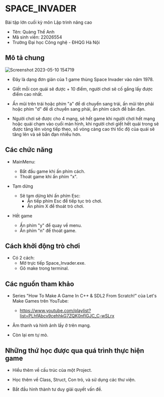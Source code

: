 # SPACE_INVADER
Bài tập lớn cuối kỳ môn Lập trình nâng cao
- Tên: Quàng Thế Anh
- Mã sinh viên: 22026554
- Trường Đại học Công nghệ - ĐHQG Hà Nội

## Mô tả chung

![Screenshot 2023-05-10 154719](https://github.com/dkozTA/My-game/assets/124289620/8579a75d-bd23-4053-90d1-2dbbcbc30d9a)

- Đây là dạng đơn giản của 1 game thùng Space Invader vào năm 1978.

- Giết mỗi con quái sẽ được + 10 điểm, người chơi sẽ cố gắng lấy được điểm cao nhất.

- Ấn mũi trên trái hoặc phím "a" để di chuyển sang trái, ấn mũi tên phải hoặc phím "d" để di chuyển sang phải, ấn phím cách để bắn đạn.

- Người chơi sẽ được cho 4 mạng, sẽ hết game khi người chơi hết mạng hoặc quái chạm vào cuối màn hình, khi người chơi giết hết quái trong sẽ được tăng lên vòng tiếp theo, số vòng càng cao thì tốc độ của quái sẽ tăng lên và sẽ bắn đạn nhiều hơn.

## Các chức năng
- MainMenu:
    - Bắt đầu game khi ấn phím cách.
    - Thoát game khi ấn phím "x".

- Tạm dừng
    - Sẽ tạm dừng khi ấn phím Esc:
        - Ấn tiếp phím Esc để tiếp tục trò chơi.
        - Ấn phím X để thoát trò chơi.

- Hết game
    - Ấn phím "y" để quay về menu.
    - Ấn phím "n" để thoát game.

## Cách khởi động trò chơi
- Có 2 cách:
    - Mở trực tiếp Space_Invader.exe.
    - Gõ make trong terminal.

## Các nguồn tham khảo
- Series "How To Make A Game In C++ & SDL2 From Scratch!" của Let's Make Games trên YouTube: 
    - https://www.youtube.com/playlist?list=PLhfAbcv9cehhkG7ZQK0nfIGJC_C-wSLrx

- Âm thanh và hình ảnh lấy ở trên mạng.
- Còn lại em tự mò.

## Những thứ học được qua quá trình thực hiện game
- Hiểu thêm về cấu trúc của một Project.

- Học thêm về Class, Struct, Con trỏ, và sử dụng các thư viện.

- Bắt đầu hình thành tư duy giải quyết vấn đề.
